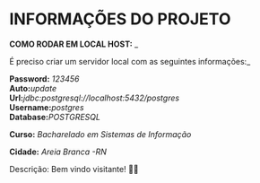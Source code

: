 # INFORMAÇÕES DO PROJETO

**COMO RODAR EM LOCAL HOST:** _

É preciso criar um servidor local com as seguintes informações:_

**Password:** _123456_  
**Auto:**_update_  
**Url:**_jdbc:postgresql://localhost:5432/postgres_  
**Username:**_postgres_  
**Database:**_POSTGRESQL_  


**Curso:** _Bacharelado em Sistemas de Informação_

**Cidade:** _Areia Branca -RN_

Descrição: Bem vindo visitante! :technologist:
